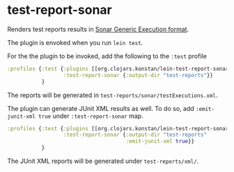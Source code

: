 # test-report-sonar

Renders test reports results in [Sonar Generic Execution format](https://docs.sonarqube.org/latest/analysis/generic-test/#header-2).

The plugin is envoked when you run `lein test`.

For the the plugin to be invoked, add the following to the `:test` profile

```clojure
:profiles {:test {:plugins [[org.clojars.konstan/lein-test-report-sonar "0.0.2"]]
                  :test-report-sonar {:output-dir "test-reports"}}
           }
```

The reports will be generated in `test-reports/sonar/testExecutions.xml`.

The plugin can generate JUnit XML results as well. To do so, add 
`:emit-junit-xml true` under `:test-report-sonar` map.

```clojure
:profiles {:test {:plugins [[org.clojars.konstan/lein-test-report-sonar "0.0.2"]]
                  :test-report-sonar {:output-dir "test-reports"
                                      :emit-junit-xml true}}
           }
```
The JUnit XML reports will be generated under `test-reports/xml/`.
